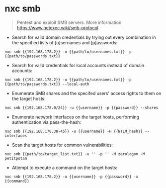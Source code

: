 # nxc smb

> Pentest and exploit SMB servers.
> More information: <https://www.netexec.wiki/smb-protocol>.

- Search for valid domain credentials by trying out every combination in the specified lists of [u]sernames and [p]asswords:

`nxc smb {{192.168.178.2}} -u {{path/to/usernames.txt}} -p {{path/to/passwords.txt}}`

- Search for valid credentials for local accounts instead of domain accounts:

`nxc smb {{192.168.178.2}} -u {{path/to/usernames.txt}} -p {{path/to/passwords.txt}} --local-auth`

- Enumerate SMB shares and the specifed users' access rights to them on the target hosts:

`nxc smb {{192.168.178.0/24}} -u {{username}} -p {{password}} --shares`

- Enumerate network interfaces on the target hosts, performing authentication via pass-the-hash:

`nxc smb {{192.168.178.30-45}} -u {{username}} -H {{NTLM_hash}} --interfaces`

- Scan the target hosts for common vulnerabilities:

`nxc smb {{path/to/target_list.txt}} -u '' -p '' -M zerologon -M petitpotam`

- Attempt to execute a command on the target hosts:

`nxc smb {{192.168.178.2}} -u {{username}} -p {{password}} -x {{command}}`
